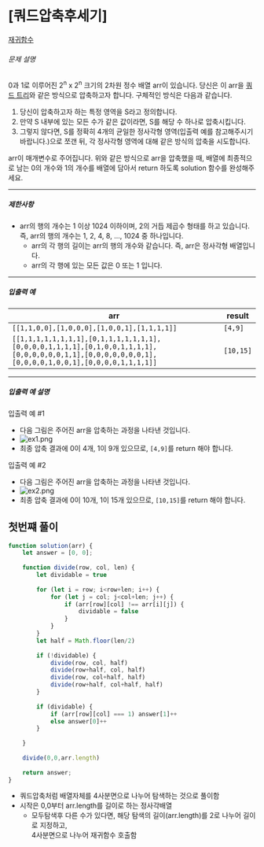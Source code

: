 # [쿼드압축후세기]

[재귀함수](https://school.programmers.co.kr/learn/courses/30/lessons/92341)

###### 문제 설명

0과 1로 이루어진 2<sup>n</sup> x 2<sup>n</sup> 크기의 2차원 정수 배열 arr이 있습니다. 당신은 이 arr을 [쿼드 트리](https://en.wikipedia.org/wiki/Quadtree)와 같은 방식으로 압축하고자 합니다. 구체적인 방식은 다음과 같습니다.

1.  당신이 압축하고자 하는 특정 영역을 S라고 정의합니다.
2.  만약 S 내부에 있는 모든 수가 같은 값이라면, S를 해당 수 하나로 압축시킵니다.
3.  그렇지 않다면, S를 정확히 4개의 균일한 정사각형 영역(입출력 예를 참고해주시기 바랍니다.)으로 쪼갠 뒤, 각 정사각형 영역에 대해 같은 방식의 압축을 시도합니다.

arr이 매개변수로 주어집니다. 위와 같은 방식으로 arr을 압축했을 때, 배열에 최종적으로 남는 0의 개수와 1의 개수를 배열에 담아서 return 하도록 solution 함수를 완성해주세요.

___

##### 제한사항

-   arr의 행의 개수는 1 이상 1024 이하이며, 2의 거듭 제곱수 형태를 하고 있습니다. 즉, arr의 행의 개수는 1, 2, 4, 8, ..., 1024 중 하나입니다.
    -   arr의 각 행의 길이는 arr의 행의 개수와 같습니다. 즉, arr은 정사각형 배열입니다.
    -   arr의 각 행에 있는 모든 값은 0 또는 1 입니다.

___

##### 입출력 예

| arr | result |
| --- | --- |
| `[[1,1,0,0],[1,0,0,0],[1,0,0,1],[1,1,1,1]]` | `[4,9]` |
| `[[1,1,1,1,1,1,1,1],[0,1,1,1,1,1,1,1],[0,0,0,0,1,1,1,1],[0,1,0,0,1,1,1,1],[0,0,0,0,0,0,1,1],[0,0,0,0,0,0,0,1],[0,0,0,0,1,0,0,1],[0,0,0,0,1,1,1,1]]` | `[10,15]` |

___

##### 입출력 예 설명

입출력 예 #1

-   다음 그림은 주어진 arr을 압축하는 과정을 나타낸 것입니다.
-   ![ex1.png](https://grepp-programmers.s3.ap-northeast-2.amazonaws.com/files/production/d6900862-8be4-4610-aaef-bc8efd5650cf/ex1.png)
-   최종 압축 결과에 0이 4개, 1이 9개 있으므로, `[4,9]`를 return 해야 합니다.

입출력 예 #2

-   다음 그림은 주어진 arr을 압축하는 과정을 나타낸 것입니다.
-   ![ex2.png](https://grepp-programmers.s3.ap-northeast-2.amazonaws.com/files/production/952a05b7-5157-4211-82d9-02845c187e13/ex2.png)
-   최종 압축 결과에 0이 10개, 1이 15개 있으므로, `[10,15]`를 return 해야 합니다.

## 첫번쨰 풀이

```javascript
function solution(arr) {
    let answer = [0, 0];
    
    function divide(row, col, len) {
        let dividable = true
        
        for (let i = row; i<row+len; i++) {
            for (let j = col; j<col+len; j++) {
                if (arr[row][col] !== arr[i][j]) {
                    dividable = false
                }
            }
        }
        let half = Math.floor(len/2)
        
        if (!dividable) {
            divide(row, col, half)
            divide(row+half, col, half)
            divide(row, col+half, half)
            divide(row+half, col+half, half)
        }
        
        if (dividable) {
            if (arr[row][col] === 1) answer[1]++
            else answer[0]++
        }
        
    }
    
    divide(0,0,arr.length)
    
    return answer;
}
```

- 쿼드압축처럼 배열자체를 4사분면으로 나누어 탐색하는 것으로 풀이함
- 시작은 0,0부터 arr.length를 길이로 하는 정사각배열
    - 모두탐색후 다른 수가 있다면, 해당 탐색의 길이(arr.length)를 2로 나누어 길이로 지정하고,<br/>
    4사분면으로 나누어 재귀함수 호출함